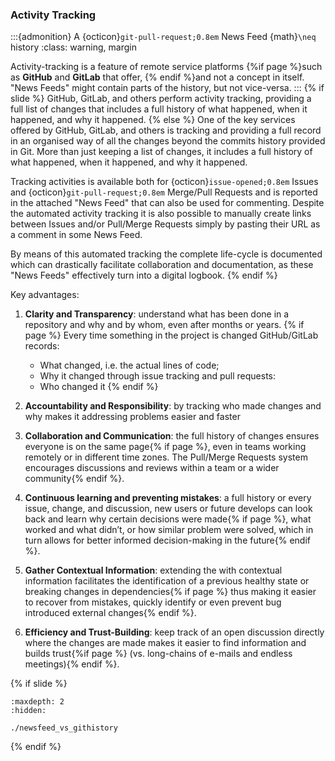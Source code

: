 ### Activity Tracking

:::{admonition} A {octicon}`git-pull-request;0.8em` News Feed {math}`\neq` <i class="fab fa-git"></i> history
:class: warning, margin

Activity-tracking is a feature of remote service platforms {%if page %}such as <i class="fab fa-github"></i> **GitHub** and <i class="fab fa-gitlab"></i> **GitLab** that offer, {% endif %}and not a <i class="fab fa-git"></i> concept in itself.
"News Feeds" might contain parts of the <i class="fab fa-git"></i> history, but not vice-versa.
:::
{% if slide %}
GitHub, GitLab, and others perform activity tracking, providing a full list of changes that includes a full history of what happened, when it happened, and why it happened.
{% else %}
One of the key services offered by GitHub, GitLab, and others is tracking and providing a full record in an organised way of all the changes beyond the commits history provided in Git.
More than just keeping a list of changes, it includes a full history of what happened, when it happened, and why it happened. 

Tracking activities is available both for {octicon}`issue-opened;0.8em` Issues and {octicon}`git-pull-request;0.8em` Merge/Pull Requests and is reported in the attached "News Feed" that can also be used for commenting.
Despite the automated activity tracking it is also possible to manually create links between Issues and/or Pull/Merge Requests simply by pasting their URL as a comment in some News Feed. 

By means of this automated tracking the complete life-cycle is documented which can drastically facilitate collaboration and documentation, as these "News Feeds" effectively turn into a digital logbook.
{% endif %}


Key advantages:

1. **Clarity and Transparency**: understand what has been done in a repository and why and by whom, even after months or years.
{% if page %}
   Every time something in the project is changed GitHub/GitLab records:
    
   - What changed, i.e. the actual lines of code;
   - Why it changed through issue tracking and pull requests:
   - Who changed it
{% endif %}
1. **Accountability and Responsibility**: by tracking who made changes and why makes it addressing problems easier and faster

1. **Collaboration and Communication**: the full history of changes ensures everyone is on the same page{% if page %}, even in teams working remotely or in different time zones.
The Pull/Merge Requests system encourages discussions and reviews within a team or a wider community{% endif %}. 

1. **Continuous learning and preventing mistakes**: a full history or every issue, change, and discussion, new users or future develops can look back and learn why certain decisions were made{% if page %}, what worked and what didn’t, or how similar problem were solved, which in turn allows for better informed decision-making in the future{% endif %}.

1. **Gather Contextual Information**: extending the <i class="fab fa-git"></i> with contextual information facilitates the identification of a previous healthy state or breaking changes in dependencies{% if page %} thus making it easier to recover from mistakes, quickly identify or even prevent bug introduced external changes{% endif %}.

1. **Efficiency and Trust-Building**: keep track of an open discussion directly where the changes are made makes it easier to find information and builds trust{%if page %} (vs. long-chains of e-mails and endless meetings){% endif %}.

{% if slide %}
<!-- BUILDING THE SLIDES -->
```{toctree}
:maxdepth: 2
:hidden:

./newsfeed_vs_githistory
```
{% endif %}
